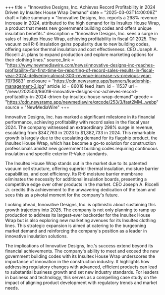 +++
title = "Innovative Designs, Inc. Achieves Record Profitability in 2024 Driven by Insultex House Wrap Demand"
date = "2025-03-03T14:00:09Z"
draft = false
summary = "Innovative Designs, Inc. reports a 298% revenue increase in 2024, attributed to the high demand for its Insultex House Wrap, a product that meets new government building codes and offers unique insulation benefits."
description = "Innovative Designs, Inc. sees a surge in sales of Insultex House Wrap, achieving profitability in fiscal Q1 2025. The vacuum cell R-6 insulation gains popularity due to new building codes, offering superior thermal insulation and cost effectiveness. CEO Joseph A. Riccelli Jr. plans to expand production and explore marketing options for their clothing lines."
source_link = "https://www.newmediawire.com/news/innovative-designs-inc-reaches-profitability-for-first-time-by-reporting-of-record-sales-results-in-fiscal-year-2024-delivering-almost-300-revenue-increase-vs-previous-year-7079683"
enclosure = "https://cdn.newsramp.app/banners/leadership-management-3.jpg"
article_id = 86018
feed_item_id = 11537
url = "/news/202503/86018-innovative-designs-inc-achieves-record-profitability-in-2024-driven-by-insultex-house-wrap-demand"
qrcode = "https://cdn.newsramp.app/newmediawire/qrcode/253/3/fast2MM_.webp"
source = "NewMediaWire"
+++

<p>Innovative Designs, Inc. has marked a significant milestone in its financial performance, achieving profitability with record sales in the fiscal year 2024. The company witnessed an extraordinary 298% surge in revenue, escalating from $347,763 in 2023 to $1,382,733 in 2024. This remarkable growth is largely due to the escalating demand for its flagship product, the Insultex House Wrap, which has become a go-to solution for construction professionals amidst new government building codes requiring continuous insulation and specific exterior R-Value standards.</p><p>The Insultex House Wrap stands out in the market due to its patented vacuum cell structure, offering superior thermal insulation, moisture barrier capabilities, and cost efficiency. Its R-6 moisture barrier membrane eliminates the necessity for additional insulation boards, presenting a competitive edge over other products in the market. CEO Joseph A. Riccelli Jr. credits this achievement to the unwavering dedication of the team and sees this as a pivotal moment for the company's future.</p><p>Looking ahead, Innovative Designs, Inc. is optimistic about sustaining this growth trajectory into 2025. The company is not only planning to ramp up production to address its largest-ever backorder for the Insultex House Wrap but is also exploring new marketing avenues for its Insultex clothing lines. This strategic expansion is aimed at catering to the burgeoning market demand and reinforcing the company's position as a leader in innovative insulation solutions.</p><p>The implications of Innovative Designs, Inc.'s success extend beyond its financial achievements. The company's ability to meet and exceed the new government building codes with its Insultex House Wrap underscores the importance of innovation in the construction industry. It highlights how addressing regulatory changes with advanced, efficient products can lead to substantial business growth and set new industry standards. For leaders in business and technology, this serves as a compelling case study on the impact of aligning product development with regulatory trends and market needs.</p>